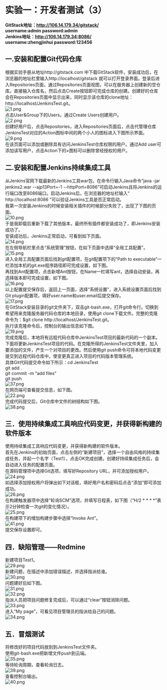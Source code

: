 # 实验一：开发者测试（3）
**GitStack地址：http://106.14.179.34/gitstack/**  
**username:admin  password:admin**  
**Jenkins地址：http://106.14.179.34:8086/**  
**username:zhengjinhui  password:123456**  
## 一.安装和配置Git代码仓库
根据实验手册从地址http://gitstack.com 中下载GitStack软件，安装成功后，在浏览器的地址栏里输入http://localhost/gitstack 就可以打开登录界面。登录后进入Repositories页面，通过Repositories页面视图，可以在服务器上创建新的空仓库。直接输入仓库名，然后点击Create按钮即可完成仓库的创建。创建好的仓库会在Repositories页面中显示出来，同时显示该仓库的clone地址：http://localhost/JenkinsTest.git。  
![1.png](https://i.loli.net/2018/11/23/5bf77e8d3b355.png)  
点击User&Group下的Users，通过Create Users创建用户。  
![2.png](https://i.loli.net/2018/11/23/5bf77ee2babb6.png)  
创建好用户后，点击Repositories，进入Repositories页面后，点击代管理仓库JenkinsTest对应的Action图标中间的两个小人的图标进入下图所示界面。  
![9.png](https://i.loli.net/2018/11/23/5bf77f0f40e95.png)  
 在该页面可以添加或删除具有访问JenkinsTest仓库权限的用户。通过Add user可添加读写用户，点击Action下的×图标可以删除曾经授权的用户。  
 ## 二.安装和配置Jenkins持续集成工具
 从Jenkins官网下载最新的Jenkins工具war包，在命令行输入Java命令“java -jar jenkins2.war --ajp13Port=-1 --httpPort=8086”可启动Jenkins且将Jenkins的运行端口改至8086端口。启动Jenkins后，在浏览器的地址栏输入“ http://localhost:8086 ”可以验证Jenkins工具是否正常启动。  
我第一次安装Jenkins的时候安装相关插件的时候部分失败了，出现了下图的页面。  
![10.png](https://i.loli.net/2018/11/23/5bf77f958b7b4.png)  
于是我卸载后重新下载了其他版本，最终所有插件都安装成功了，即Jenkins安装成功了。  
安装成功后，Jenkins正常启动，可看到如下页面。  
![14.png](https://i.loli.net/2018/11/23/5bf78019dcf58.png)  
在左侧导航栏里点击“系统管理”按钮，在如下页面中选择“全局工具配置”。  
![15.png](https://i.loli.net/2018/11/23/5bf78086e0ec0.png)  
进入全局工具配置页面后找到git配置项，在git配置项下的“Path to executable”一栏添加本机的git.exe程序路径即可完成设置，如下图。  
再找到Ant配置项，点击新增Ant按钮，在Name一栏填写ant，选择自动安装，再选择版本即可完成设置，如下图。  
![16.png](https://i.loli.net/2018/11/23/5bf7814a5ca12.png)  
以上配置提交保存后，返回上一页面，选择“系统设置”，进入系统设置页面后找到Git plugin配置项，填好user.name和user.email后提交保存。  
![17.png](https://i.loli.net/2018/11/23/5bf7820fe8ecb.png)  
在GitStack安装目录的git文件夹下，双击git-bash.exe，打开git命令行。切换到希望用来克隆服务器代码仓库的本地目录，使用git clone下载文件。完整的克隆命令为：$git clone http://localhost/JenkinsTest.git。  
执行该克隆命令后，控制台的输出信息如下图。  
![19.png](https://i.loli.net/2018/11/23/5bf782762ef69.png)  
完成克隆后，本地将有远程代码仓库中JenkinsTest项目的最新代码的一个副本。下面将更新JenkinsTest项目的代码。在克隆所得的JenkinsTest文件夹里，加入要添加的文件，产生一个对项目的更改。然后使用git push命令可将本地代码变更提交到远程代码仓库中，使变更真正进入项目的代码版本管理系统。  
具体Git代码提交命令如下所示：cd JenkinsTest  
                              git add .  
                              git commit -m “add files”  
                              git push  
![37.png](https://i.loli.net/2018/11/23/5bf78300e247b.png)  
在网页端可查看提交信息，如下图。  
![22.png](https://i.loli.net/2018/11/23/5bf7833e199e8.png)  
完成代码提交后，Git仓库中文件的树结构如下图。  
![38.png](https://i.loli.net/2018/11/23/5bf7836f6b889.png)  
## 三．使用持续集成工具响应代码变更，并获得新构建的软件版本
使用持续集成工具响应代码变更，并获得新构建的软件版本。  
首先在Jenkins的初始页面，点击左侧的“新建项目”，选择一个自由风格的持续集成任务，并起一个名字（Test1），点击OK完成创建。创建好持续集成任务后，会自动进入任务的配置页面。  
在源码管理项中选择Git选项，填写好Repository URL，并可添加授权用户。  
![24.png](https://i.loli.net/2018/11/23/5bf7841fe0385.png)  
如选择添加授权用户将弹出如下对话框，填好用户名和密码后点击“添加”即可添加成功。  
![26.png](https://i.loli.net/2018/11/23/5bf78447cda9f.png)  
在构建触发器项中选择“轮询SCM”选项，并填写日程表，如下图（“H/2 * * * *”表示2分钟检查一次git的变化情况）。  
![25.png](https://i.loli.net/2018/11/23/5bf784ab0d8be.png)  
在构建项下的增加构建步骤中选择“Invoke Ant”。  
![41.png](https://i.loli.net/2018/11/23/5bf7852f6623a.png)  
提交保存设置即可。  
## 四．缺陷管理——Redmine
新建项目Test1。  
![29.png](https://i.loli.net/2018/11/23/5bf785e5bf40b.png)  
新建问题，在描述中添加错误描述，并选择指派给谁。  
![30.png](https://i.loli.net/2018/11/23/5bf786003dd7e.png)  
问题建好后如下图。  
![31.png](https://i.loli.net/2018/11/23/5bf7861a0dcf4.png)  
![32.png](https://i.loli.net/2018/11/23/5bf786361aa29.png)  
指派人员把项目问题修复完成后，可以通过“clear”按钮消除问题。  
![33.png](https://i.loli.net/2018/11/23/5bf786800f434.png)  
进入“My page”，可看见项目管理员的指派给自己的问题。  
![34.png](https://i.loli.net/2018/11/23/5bf786b15113e.png)
## 五．冒烟测试
将修改好的项目代码放到到JenkinsTest文件夹。  
使用git-bash.exe把新增文件push到云端。  
![35.png](https://i.loli.net/2018/11/23/5bf786ee1ab71.png)  
等待轮询周期，查看轮询日志。  
![39.png](https://i.loli.net/2018/11/23/5bf7870f64f21.png)  
查看控制台输出。  
![40.png](https://i.loli.net/2018/11/23/5bf7872a63e33.png)
